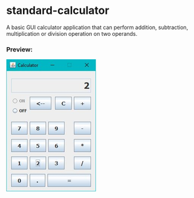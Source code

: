 # standard-calculator
A basic GUI calculator application that can perform addition, subtraction, multiplication or division operation on two operands.
### **Preview:**
![Calculator](https://github.com/agnibhu-1902/standard-calculator/blob/main/calculator.JPG?raw=true)
